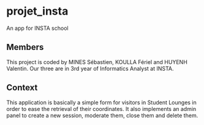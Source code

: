 # projet_insta
An app for INSTA school

## Members
This project is coded by MINES Sébastien, KOULLA Fériel and HUYENH Valentin.
Our three are in 3rd year of Informatics Analyst at INSTA.

## Context
This application is basically a simple form for visitors in Student Lounges in order to ease the retrieval of their coordinates.
It also implements an admin panel to create a new session, moderate them, close them and delete them.
